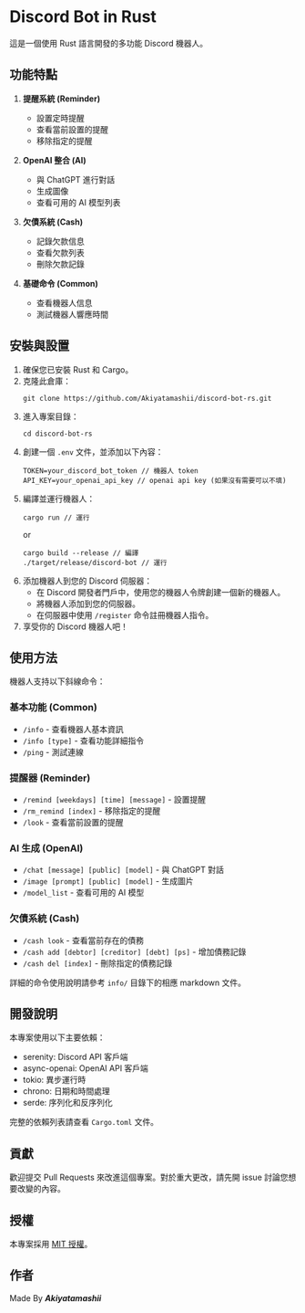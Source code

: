 # Discord Bot in Rust

這是一個使用 Rust 語言開發的多功能 Discord 機器人。

## 功能特點

1. **提醒系統 (Reminder)**

   - 設置定時提醒
   - 查看當前設置的提醒
   - 移除指定的提醒

2. **OpenAI 整合 (AI)**

   - 與 ChatGPT 進行對話
   - 生成圖像
   - 查看可用的 AI 模型列表

3. **欠債系統 (Cash)**

   - 記錄欠款信息
   - 查看欠款列表
   - 刪除欠款記錄

4. **基礎命令 (Common)**
   - 查看機器人信息
   - 測試機器人響應時間

## 安裝與設置

1. 確保您已安裝 Rust 和 Cargo。
2. 克隆此倉庫：
   ```
   git clone https://github.com/Akiyatamashii/discord-bot-rs.git
   ```
3. 進入專案目錄：
   ```
   cd discord-bot-rs
   ```
4. 創建一個 `.env` 文件，並添加以下內容：
   ```
   TOKEN=your_discord_bot_token // 機器人 token
   API_KEY=your_openai_api_key // openai api key (如果沒有需要可以不填)
   ```
5. 編譯並運行機器人：
   ```
   cargo run // 運行
   ```
   or
   ```
   cargo build --release // 編譯
   ./target/release/discord-bot // 運行
   ```
6. 添加機器人到您的 Discord 伺服器：
   - 在 Discord 開發者門戶中，使用您的機器人令牌創建一個新的機器人。
   - 將機器人添加到您的伺服器。
   - 在伺服器中使用 `/register` 命令註冊機器人指令。
7. 享受你的 Discord 機器人吧！

## 使用方法

機器人支持以下斜線命令：

### 基本功能 (Common)

- `/info` - 查看機器人基本資訊
- `/info [type]` - 查看功能詳細指令
- `/ping` - 測試連線

### 提醒器 (Reminder)

- `/remind [weekdays] [time] [message]` - 設置提醒
- `/rm_remind [index]` - 移除指定的提醒
- `/look` - 查看當前設置的提醒

### AI 生成 (OpenAI)

- `/chat [message] [public] [model]` - 與 ChatGPT 對話
- `/image [prompt] [public] [model]` - 生成圖片
- `/model_list` - 查看可用的 AI 模型

### 欠債系統 (Cash)

- `/cash look` - 查看當前存在的債務
- `/cash add [debtor] [creditor] [debt] [ps]` - 增加債務記錄
- `/cash del [index]` - 刪除指定的債務記錄

詳細的命令使用說明請參考 `info/` 目錄下的相應 markdown 文件。

## 開發說明

本專案使用以下主要依賴：

- serenity: Discord API 客戶端
- async-openai: OpenAI API 客戶端
- tokio: 異步運行時
- chrono: 日期和時間處理
- serde: 序列化和反序列化

完整的依賴列表請查看 `Cargo.toml` 文件。

## 貢獻

歡迎提交 Pull Requests 來改進這個專案。對於重大更改，請先開 issue 討論您想要改變的內容。

## 授權

本專案採用 [MIT 授權](LICENSE)。

## 作者

Made By **_Akiyatamashii_**
